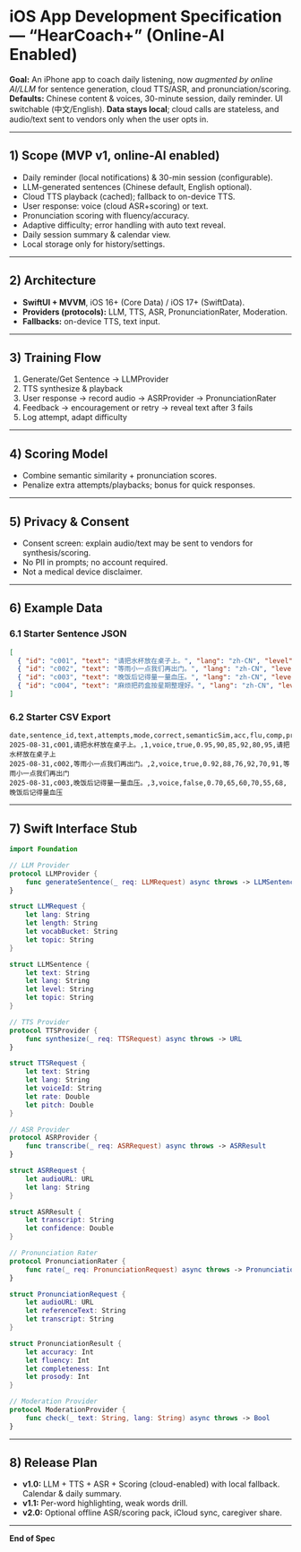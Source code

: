 # iOS App Development Specification — “HearCoach+” (Online-AI Enabled)

**Goal:** An iPhone app to coach daily listening, now *augmented by online AI/LLM* for sentence generation, cloud TTS/ASR, and pronunciation/scoring. **Defaults:** Chinese content & voices, 30-minute session, daily reminder. UI switchable (中文/English). **Data stays local**; cloud calls are stateless, and audio/text sent to vendors only when the user opts in.

---

## 1) Scope (MVP v1, online-AI enabled)

- Daily reminder (local notifications) & 30-min session (configurable).
- LLM-generated sentences (Chinese default, English optional).
- Cloud TTS playback (cached); fallback to on-device TTS.
- User response: voice (cloud ASR+scoring) or text.
- Pronunciation scoring with fluency/accuracy.
- Adaptive difficulty; error handling with auto text reveal.
- Daily session summary & calendar view.
- Local storage only for history/settings.

---

## 2) Architecture

- **SwiftUI + MVVM**, iOS 16+ (Core Data) / iOS 17+ (SwiftData).
- **Providers (protocols):** LLM, TTS, ASR, PronunciationRater, Moderation.
- **Fallbacks:** on-device TTS, text input.

---

## 3) Training Flow

1. Generate/Get Sentence → LLMProvider
2. TTS synthesize & playback
3. User response → record audio → ASRProvider → PronunciationRater
4. Feedback → encouragement or retry → reveal text after 3 fails
5. Log attempt, adapt difficulty

---

## 4) Scoring Model

- Combine semantic similarity + pronunciation scores.
- Penalize extra attempts/playbacks; bonus for quick responses.

---

## 5) Privacy & Consent

- Consent screen: explain audio/text may be sent to vendors for synthesis/scoring.
- No PII in prompts; no account required.
- Not a medical device disclaimer.

---

## 6) Example Data

### 6.1 Starter Sentence JSON
```json
[
  { "id": "c001", "text": "请把水杯放在桌子上。", "lang": "zh-CN", "level": "easy", "wordBucket": "common" },
  { "id": "c002", "text": "等雨小一点我们再出门。", "lang": "zh-CN", "level": "medium", "wordBucket": "common" },
  { "id": "c003", "text": "晚饭后记得量一量血压。", "lang": "zh-CN", "level": "medium", "wordBucket": "common" },
  { "id": "c004", "text": "麻烦把药盒按星期整理好。", "lang": "zh-CN", "level": "hard", "wordBucket": "less-common" }
]
```

### 6.2 Starter CSV Export
```csv
date,sentence_id,text,attempts,mode,correct,semanticSim,acc,flu,comp,pros,itemScore,transcript
2025-08-31,c001,请把水杯放在桌子上。,1,voice,true,0.95,90,85,92,80,95,请把水杯放在桌子上
2025-08-31,c002,等雨小一点我们再出门。,2,voice,true,0.92,88,76,92,70,91,等雨小一点我们再出门
2025-08-31,c003,晚饭后记得量一量血压。,3,voice,false,0.70,65,60,70,55,68,晚饭后记得量血压
```

---

## 7) Swift Interface Stub

```swift
import Foundation

// LLM Provider
protocol LLMProvider {
    func generateSentence(_ req: LLMRequest) async throws -> LLMSentence
}

struct LLMRequest {
    let lang: String
    let length: String
    let vocabBucket: String
    let topic: String
}

struct LLMSentence {
    let text: String
    let lang: String
    let level: String
    let topic: String
}

// TTS Provider
protocol TTSProvider {
    func synthesize(_ req: TTSRequest) async throws -> URL
}

struct TTSRequest {
    let text: String
    let lang: String
    let voiceId: String
    let rate: Double
    let pitch: Double
}

// ASR Provider
protocol ASRProvider {
    func transcribe(_ req: ASRRequest) async throws -> ASRResult
}

struct ASRRequest {
    let audioURL: URL
    let lang: String
}

struct ASRResult {
    let transcript: String
    let confidence: Double
}

// Pronunciation Rater
protocol PronunciationRater {
    func rate(_ req: PronunciationRequest) async throws -> PronunciationResult
}

struct PronunciationRequest {
    let audioURL: URL
    let referenceText: String
    let transcript: String
}

struct PronunciationResult {
    let accuracy: Int
    let fluency: Int
    let completeness: Int
    let prosody: Int
}

// Moderation Provider
protocol ModerationProvider {
    func check(_ text: String, lang: String) async throws -> Bool
}
```

---

## 8) Release Plan

- **v1.0:** LLM + TTS + ASR + Scoring (cloud-enabled) with local fallback. Calendar & daily summary.  
- **v1.1:** Per-word highlighting, weak words drill.  
- **v2.0:** Optional offline ASR/scoring pack, iCloud sync, caregiver share.

---

**End of Spec**
